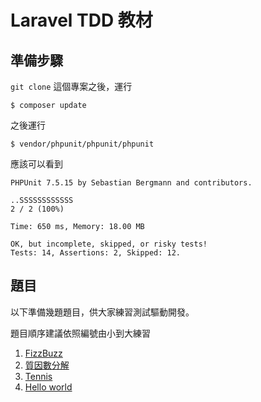 # Laravel TDD 教材

## 準備步驟

`git clone` 這個專案之後，運行

`
$ composer update
`

之後運行

`
$ vendor/phpunit/phpunit/phpunit
`

應該可以看到

```
PHPUnit 7.5.15 by Sebastian Bergmann and contributors.

..SSSSSSSSSSSS                                                                  2 / 2 (100%)

Time: 650 ms, Memory: 18.00 MB

OK, but incomplete, skipped, or risky tests!
Tests: 14, Assertions: 2, Skipped: 12.
```
## 題目

以下準備幾題題目，供大家練習測試驅動開發。

題目順序建議依照編號由小到大練習

1. [FizzBuzz](docs/fizz_buzz.md)
1. [質因數分解](docs/factorization.md)
1. [Tennis](docs/tennis.md)
1. [Hello world](docs/hello_world.md)
